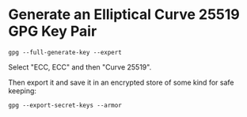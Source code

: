 # Generate an Elliptical Curve 25519 GPG Key Pair

```
gpg --full-generate-key --expert
```

Select "ECC, ECC" and then "Curve 25519".

Then export it and save it in an encrypted store of some kind for safe
keeping:

```
gpg --export-secret-keys --armor
```
